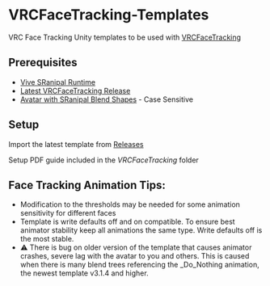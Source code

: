 # VRCFaceTracking-Templates

VRC Face Tracking Unity templates to be used with [VRCFaceTracking](https://github.com/benaclejames/VRCFaceTracking)

## Prerequisites

* [Vive SRanipal Runtime](https://developer.vive.com/us/support/sdk/category_howto/how-to-update-vive-eye-tracking-runtime.html)
* [Latest VRCFaceTracking Release](https://github.com/benaclejames/VRCFaceTracking/releases/latest)
* [Avatar with SRanipal Blend Shapes](https://github.com/benaclejames/VRCFaceTracking/wiki/Blend-Shapes-Setup) - Case Sensitive

## Setup 

Import the latest template from [Releases](https://github.com/Adjerry91/VRCFaceTracking-Templates/releases/latest)

Setup PDF guide included in the *VRCFaceTracking* folder

## Face Tracking Animation Tips:

* Modification to the thresholds may be needed for some animation sensitivity for different faces
* Template is write defaults off and on compatible. To ensure best animator stability keep all animations the same type. Write defaults off is the most stable.
*	:warning: There is bug on older version of the template that causes animator crashes, severe lag with the avatar to you and others. This is caused when there is many blend trees referencing the _Do_Nothing animation, the newest template v3.1.4 and higher. 

